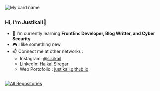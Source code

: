 ![My card name](https://cardivo.vercel.app/api?name=Justikail&description=I%27m%20Currently%20Focus%20On%20Front-End&image=https://avatars.githubusercontent.com/u/59039891?s=400&u=88f38606987698a73a175e0ba696ea5bbae5c64b&v=4&backgroundColor=%23c1c1c1&instagram=sir.ikail&github=justikail&pattern=leaf&colorPattern=%23eaeaea)
##
### Hi, I'm Justikail👋

- 🎨 I’m currently learning **FrontEnd Developer, Blog Writter, and Cyber Security**
- 🎮 I like something new
- 📫 Connect me at other networks :
  - Instagram: [@sir.ikail](https://www.instagram.com/sir.ikail)
  - LinkedIn: [Haikal Siregar](https://www.linkedin.com/in/sirhaikal/)
  - Web Portofolio : [justikail.github.io](https://justikail.github.io/)

##

<a href="https://github.com/justikail?tab=repositories"><img alt="All Repositories" title="All Repositories" src="https://custom-icon-badges.herokuapp.com/badge/-All%20Repos-2962FF?style=for-the-badge&amp;logoColor=white&amp;logo=repo">
